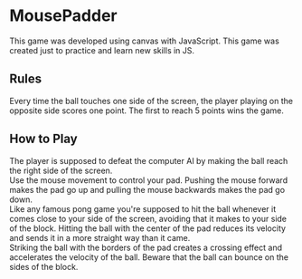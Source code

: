 # MousePadder

This game was developed using canvas with JavaScript. This game was created just to practice and learn new skills in JS.

## Rules
Every time the ball touches one side of the screen, the player playing on the opposite side scores one point. The first to reach 5 points wins the game.

## How to Play
The player is supposed to defeat the computer AI by making the ball reach the right side of the screen.    
Use the mouse movement to control your pad. Pushing the mouse forward makes the pad go up and pulling the mouse backwards makes the pad go down.  
Like any famous pong game you're supposed to hit the ball whenever it comes close to your side of the screen, avoiding that it makes to your side of the block. Hitting the ball with the center of the pad reduces its velocity and sends it in a more straight way than it came.  
Striking the ball with the borders of the pad creates a crossing effect and accelerates the velocity of the ball. Beware that the ball can bounce on the sides of the block.
